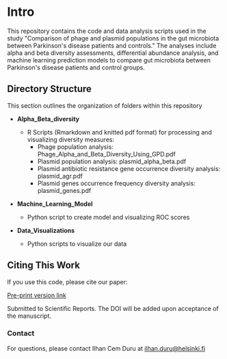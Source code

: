 # Intro
This repository contains the code and data analysis scripts used in the study "Comparison of phage and plasmid populations in the gut microbiota between Parkinson's disease patients and controls." The analyses include alpha and beta diversity assessments, differential abundance analysis, and machine learning prediction models to compare gut microbiota between Parkinson's disease patients and control groups.

## Directory Structure
This section outlines the organization of folders within this repository
* **Alpha_Beta_diversity**
    * R Scripts (Rmarkdown and knitted pdf format) for processing and visualizing diversity measures:
      * Phage population analysis: Phage_Alpha_and_Beta_Diversity_Using_GPD.pdf
      * Plasmid population analysis: plasmid_alpha_beta.pdf
      * Plasmid antibiotic resistance gene occurrence diversity analysis: plasmid_agr.pdf
      * Plasmid genes occurrence frequency diversity analysis: plasmid_genes.pdf
        
* **Machine_Learning_Model**
    * Python script to create model and visualizing ROC scores
  
* **Data_Visualizations**
    * Python scripts to visualize our data 


## Citing This Work
If you use this code, please cite our paper:

[Pre-print version link](https://www.biorxiv.org/content/10.1101/2023.10.23.563061v1)

Submitted to Scientific Reports. The DOI will be added upon acceptance of the manuscript.


### Contact
For questions, please contact Ilhan Cem Duru at ilhan.duru@helsinki.fi

